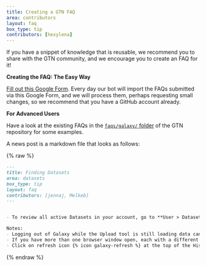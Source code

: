 ```yaml
---
title: Creating a GTN FAQ
area: contributors
layout: faq
box_type: tip
contributors: [hexylena]
---
```


If you have a snippet of knowledge that is reusable, we recommend you to share with the GTN community, and we encourage you to create an FAQ for it!

**Creating the FAQ: The Easy Way**

[Fill out this Google Form](https://forms.gle/2JVMfd1AgtenZPvv9). Every day our bot will import the FAQs submitted via this Google Form, and we will process them, perhaps requesting small changes, so we recommend that you have a GitHub account already.

**For Advanced Users**

Have a look at the existing FAQs in the [`faqs/galaxy/` folder](https://github.com/galaxyproject/training-material/tree/main/faqs/galaxy) of the GTN repository for some examples.

A news post is a markdown file that looks as follows:

{% raw %}
```markdown
---
title: Finding Datasets
area: datasets
box_type: tip
layout: faq
contributors: [jennaj, Melkeb]
---


- To review all active Datasets in your account, go to **User > Datasets**.

Notes:
- Logging out of Galaxy while the Upload tool is still loading data can cause uploads to abort. This is most likely to occur when a dataset is loaded by browsing local files.
- If you have more than one browser window open, each with a different Galaxy History loaded, the Upload tool will load data into the most recently used history.
- Click on refresh icon {% icon galaxy-refresh %} at the top of the History panel to display the current active History with the datasets.
```
{% endraw %}
